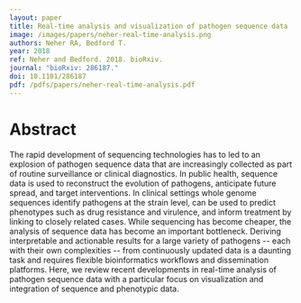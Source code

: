 ```yaml
---
layout: paper
title: Real-time analysis and visualization of pathogen sequence data
image: /images/papers/neher-real-time-analysis.png
authors: Neher RA, Bedford T.
year: 2018
ref: Neher and Bedford. 2018. bioRxiv.
journal: "bioRxiv: 286187."
doi: 10.1101/286187
pdf: /pdfs/papers/neher-real-time-analysis.pdf
---
```


# Abstract

The rapid development of sequencing technologies has to led to an explosion of pathogen sequence data that are increasingly collected as part of routine surveillance or clinical diagnostics. In public health, sequence data is used to reconstruct the evolution of pathogens, anticipate future spread, and target interventions. In clinical settings whole genome sequences identify pathogens at the strain level, can be used to predict phenotypes such as drug resistance and virulence, and inform treatment by linking to closely related cases. While sequencing has become cheaper, the analysis of sequence data has become an important bottleneck. Deriving interpretable and actionable results for a large variety of pathogens -- each with their own complexities -- from continuously updated data is a daunting task and requires flexible bioinformatics workflows and dissemination platforms. Here, we review recent developments in real-time analysis of pathogen sequence data with a particular focus on visualization and integration of sequence and phenotypic data.
